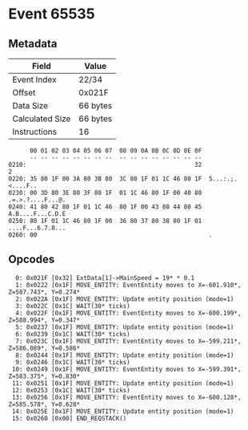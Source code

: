 # Event 65535

## Metadata

| Field           | Value    |
|-----------------|----------|
| Event Index     | 22/34    |
| Offset          | 0x021F   |
| Data Size       | 66 bytes |
| Calculated Size | 66 bytes |
| Instructions    | 16       |

```
      00 01 02 03 04 05 06 07  08 09 0A 0B 0C 0D 0E 0F
      -- -- -- -- -- -- -- --  -- -- -- -- -- -- -- --
0210:                                               32                 2
0220: 35 80 1F 00 3A 80 3B 80  3C 80 1F 01 1C 46 80 1F  5...:.;.<....F..
0230: 00 3D 80 3E 80 3F 80 1F  01 1C 46 80 1F 00 40 80  .=.>.?....F...@.
0240: 41 80 42 80 1F 01 1C 46  80 1F 00 43 80 44 80 45  A.B....F...C.D.E
0250: 80 1F 01 1C 46 80 1F 00  36 80 37 80 38 80 1F 01  ....F...6.7.8...
0260: 00                                                .               
```

## Opcodes

```
  0: 0x021F [0x32] ExtData[1]->MainSpeed = 19* * 0.1
  1: 0x0222 [0x1F] MOVE_ENTITY: EventEntity moves to X=-601.910*, Z=587.743*, Y=0.274*
  2: 0x022A [0x1F] MOVE_ENTITY: Update entity position (mode=1)
  3: 0x022C [0x1C] WAIT(30* ticks)
  4: 0x022F [0x1F] MOVE_ENTITY: EventEntity moves to X=-600.199*, Z=588.994*, Y=0.347*
  5: 0x0237 [0x1F] MOVE_ENTITY: Update entity position (mode=1)
  6: 0x0239 [0x1C] WAIT(30* ticks)
  7: 0x023C [0x1F] MOVE_ENTITY: EventEntity moves to X=-599.211*, Z=586.089*, Y=0.586*
  8: 0x0244 [0x1F] MOVE_ENTITY: Update entity position (mode=1)
  9: 0x0246 [0x1C] WAIT(30* ticks)
 10: 0x0249 [0x1F] MOVE_ENTITY: EventEntity moves to X=-599.391*, Z=583.375*, Y=0.830*
 11: 0x0251 [0x1F] MOVE_ENTITY: Update entity position (mode=1)
 12: 0x0253 [0x1C] WAIT(30* ticks)
 13: 0x0256 [0x1F] MOVE_ENTITY: EventEntity moves to X=-600.128*, Z=585.578*, Y=0.628*
 14: 0x025E [0x1F] MOVE_ENTITY: Update entity position (mode=1)
 15: 0x0260 [0x00] END_REQSTACK()
```
